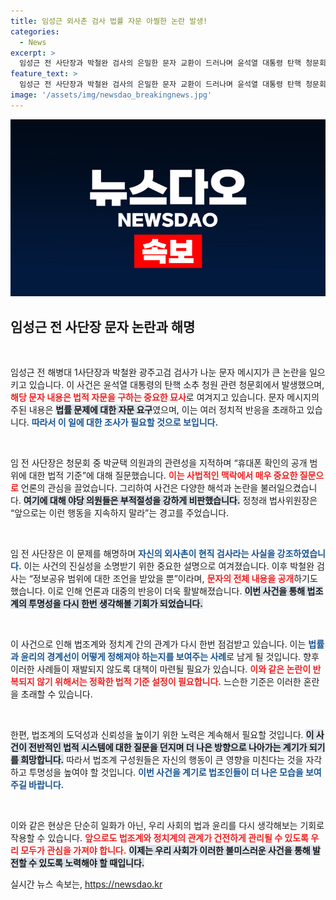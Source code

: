 ```yaml
---
title: 임성근 외사촌 검사 법률 자문 아찔한 논란 발생!
categories:
  - News
excerpt: >
  임성근 전 사단장과 박철완 검사의 은밀한 문자 교환이 드러나며 윤석열 대통령 탄핵 청문회에서 긴장감이 고조됐다. 법률 자문 논란의 진실은? 클릭하여 상세히 알아보세요!
feature_text: >
  임성근 전 사단장과 박철완 검사의 은밀한 문자 교환이 드러나며 윤석열 대통령 탄핵 청문회에서 긴장감이 고조됐다. 법률 자문 논란의 진실은? 클릭하여 상세히 알아보세요!
image: '/assets/img/newsdao_breakingnews.jpg'
---
```


<p><img src="/assets/img/newsdao_breakingnews.jpg" alt="ranknews 속보" /></p>

<h2 data-ke-size="size26">임성근 전 사단장 문자 논란과 해명</h2>

<p data-ke-size="size16">&nbsp;</p>

<p>임성근 전 해병대 1사단장과 박철완 광주고검 검사가 나눈 문자 메시지가 큰 논란을 일으키고 있습니다. 이 사건은 윤석열 대통령의 탄핵 소추 청원 관련 청문회에서 발생했으며, <b><span style="color: #ee2323;">해당 문자 내용은 법적 자문을 구하는 중요한 묘사</span></b>로 여겨지고 있습니다. 문자 메시지의 주된 내용은 <b><span style="background-color: #21538527;">법률 문제에 대한 자문 요구</span></b>였으며, 이는 여러 정치적 반응을 초래하고 있습니다. <b><span style="color: #1a5490;">따라서 이 일에 대한 조사가 필요할 것으로 보입니다.</span></b> </p>

<p data-ke-size="size16">&nbsp;</p>

<p>임 전 사단장은 청문회 중 박균택 의원과의 관련성을 지적하며 “휴대폰 확인의 공개 범위에 대한 법적 기준”에 대해 질문했습니다. <b><span style="color: #ee2323;">이는 사법적인 맥락에서 매우 중요한 질문으로</span></b> 언론의 관심을 끌었습니다. 그리하여 사건은 다양한 해석과 논란을 불러일으켰습니다. <b><span style="background-color: #21538527;">여기에 대해 야당 의원들은 부적절성을 강하게 비판했습니다.</span></b> 정청래 법사위원장은 “앞으로는 이런 행동을 지속하지 말라”는 경고를 주었습니다.</p>

<p data-ke-size="size16">&nbsp;</p>

<p>임 전 사단장은 이 문제를 해명하며 <b><span style="color: #1a5490;">자신의 외사촌이 현직 검사라는 사실을 강조하였습니다.</span></b> 이는 사건의 진실성을 소명받기 위한 중요한 설명으로 여겨졌습니다. 이후 박철완 검사는 “정보공유 범위에 대한 조언을 받았을 뿐”이라며, <b><span style="color: #ee2323;">문자의 전체 내용을 공개</span></b>하기도 했습니다. 이로 인해 언론과 대중의 반응이 더욱 활발해졌습니다. <b><span style="background-color: #21538527;">이번 사건을 통해 법조계의 투명성을 다시 한번 생각해볼 기회가 되었습니다.</span></b></p>

<p data-ke-size="size16">&nbsp;</p>

<p>이 사건으로 인해 법조계와 정치계 간의 관계가 다시 한번 점검받고 있습니다. 이는 <b><span style="color: #1a5490;">법률과 윤리의 경계선이 어떻게 정해져야 하는지를 보여주는 사례</span></b>로 남게 될 것입니다. 향후 이러한 사례들이 재발되지 않도록 대책이 마련될 필요가 있습니다. <b><span style="color: #ee2323;">이와 같은 논란이 반복되지 않기 위해서는 정확한 법적 기준 설정이 필요합니다.</span></b>  느슨한 기준은 이러한 혼란을 초래할 수 있습니다.</p>

<p data-ke-size="size16">&nbsp;</p>

<p>한편, 법조계의 도덕성과 신뢰성을 높이기 위한 노력은 계속해서 필요할 것입니다. <b><span style="background-color: #21538527;">이 사건이 전반적인 법적 시스템에 대한 질문을 던지며 더 나은 방향으로 나아가는 계기가 되기를 희망합니다.</span></b> 따라서 법조계 구성원들은 자신의 행동이 큰 영향을 미친다는 것을 자각하고 투명성을 높여야 할 것입니다. <b><span style="color: #1a5490;">이번 사건을 계기로 법조인들이 더 나은 모습을 보여주길 바랍니다.</span></b></p>

<p data-ke-size="size16">&nbsp;</p>

<p>이와 같은 현상은 단순히 일화가 아닌, 우리 사회의 법과 윤리를 다시 생각해보는 기회로 작용할 수 있습니다. <b><span style="color: #ee2323;">앞으로도 법조계와 정치계의 관계가 건전하게 관리될 수 있도록 우리 모두가 관심을 가져야 합니다.</span></b> <b><span style="background-color: #21538527;">이제는 우리 사회가 이러한 불미스러운 사건을 통해 발전할 수 있도록 노력해야 할 때입니다.</span></b></p>
실시간 뉴스 속보는, <a href="https://newsdao.kr" rel="dofollow">https://newsdao.kr</a>



